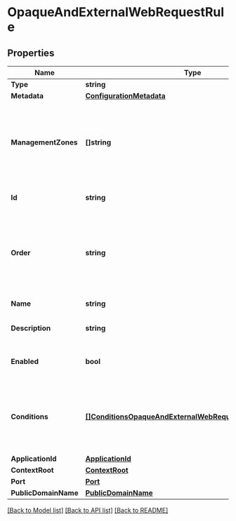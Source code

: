 # OpaqueAndExternalWebRequestRule

## Properties

Name | Type | Description | Notes
------------ | ------------- | ------------- | -------------
**Type** | **string** |  | [optional] 
**Metadata** | [**ConfigurationMetadata**](ConfigurationMetadata.md) |  | [optional] 
**ManagementZones** | **[]string** | Specifies the management zones of the process group for which this service detection rule should be created. | [optional] 
**Id** | **string** | The ID of the service detection rule. | [optional] 
**Order** | **string** | The order of the rule in the rules list.    The rules are evaluated from top to bottom. The first matching rule applies. | [optional] 
**Name** | **string** | The name of the rule. | 
**Description** | **string** | A short description of the rule. | [optional] 
**Enabled** | **bool** | The rule is enabled(&#x60;true&#x60;) or disabled (&#x60;false&#x60;). | 
**Conditions** | [**[]ConditionsOpaqueAndExternalWebRequestAttributeTypeDto**](ConditionsOpaqueAndExternalWebRequestAttributeTypeDto.md) | A list of conditions of the rule.   If several conditions are specified, the AND logic applies. | [optional] 
**ApplicationId** | [**ApplicationId**](ApplicationId.md) |  | [optional] 
**ContextRoot** | [**ContextRoot**](ContextRoot.md) |  | [optional] 
**Port** | [**Port**](Port.md) |  | [optional] 
**PublicDomainName** | [**PublicDomainName**](PublicDomainName.md) |  | [optional] 

[[Back to Model list]](../README.md#documentation-for-models) [[Back to API list]](../README.md#documentation-for-api-endpoints) [[Back to README]](../README.md)


